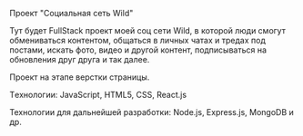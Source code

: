 Проект "Социальная сеть Wild"

Тут будет FullStack проект моей соц сети Wild, в которой люди смогут обмениваться контентом, общаться в личных чатах и тредах под постами, искать фото, видео и другой контент,
подписываться на обновления друг друга и так далее.

Проект на этапе верстки страницы.

Tехнологии: JavaScript, HTML5, CSS, React.js

Технологии для дальнейшей разработки: Node.js, Express.js, MongoDB и др.
